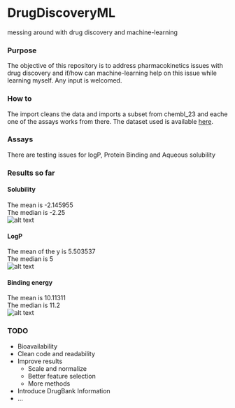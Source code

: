 # DrugDiscoveryML
messing around with drug discovery and machine-learning

### Purpose
The objective of this repository is to address pharmacokinetics issues with drug discovery and if/how can machine-learning help on this issue while learning myself. Any input is welcomed.

### How to
The import cleans the data and imports a subset from chembl_23 and eache one of the assays works from there.
The dataset used is available [here](https://www.dropbox.com/s/jmhxpdn9m3izt02/product_adme.csv?dl=0).

### Assays
There are testing issues for logP, Protein Binding and Aqueous solubility

### Results so far
#### Solubility 

The mean is -2.145955  
The median is -2.25  
![alt text](https://github.com/joofio/DrugDiscoveryML/blob/develop/images/aqsolubil.png "Aqueous Solubility results")

#### LogP 

The mean of the y is 5.503537  
The median is 5  
![alt text](https://github.com/joofio/DrugDiscoveryML/blob/develop/images/logp.png "LogP results")

#### Binding energy

The mean is 10.11311  
The median is 11.2  
![alt text](https://github.com/joofio/DrugDiscoveryML/blob/develop/images/Binding.png "Binding Energy results")

### TODO
* Bioavailability
* Clean code and readability
* Improve results
  * Scale and normalize
  * Better feature selection
  * More methods
* Introduce DrugBank Information
* ...
